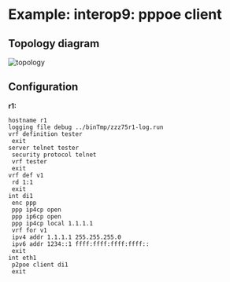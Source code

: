 # Example: interop9: pppoe client

## **Topology diagram**

![topology](/img/intop9-pppoe01.tst.png)

## **Configuration**

**r1:**
```
hostname r1
logging file debug ../binTmp/zzz75r1-log.run
vrf definition tester
 exit
server telnet tester
 security protocol telnet
 vrf tester
 exit
vrf def v1
 rd 1:1
 exit
int di1
 enc ppp
 ppp ip4cp open
 ppp ip6cp open
 ppp ip4cp local 1.1.1.1
 vrf for v1
 ipv4 addr 1.1.1.1 255.255.255.0
 ipv6 addr 1234::1 ffff:ffff:ffff:ffff::
 exit
int eth1
 p2poe client di1
 exit
```

